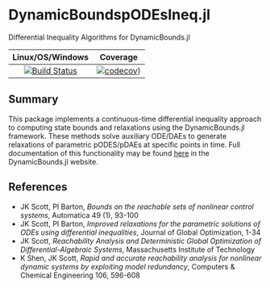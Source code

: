 # DynamicBoundspODEsIneq.jl
Differential Inequality Algorithms for DynamicBounds.jl

| **Linux/OS/Windows**                                                                     | **Coverage**                                             |                       
|:--------------------------------------------------------------------------------:|:-------------------------------------------------------:|
| [![Build Status](https://github.com/PSORLab/DynamicBoundspODEsIneq.jl/workflows/CI/badge.svg?branch=master)](https://github.com/PSORLab/DynamicBoundspODEsIneq.jl/actions?query=workflow%3ACI)  | [![codecov](https://codecov.io/gh/PSORLab/DynamicBoundspODEsIneq.jl/branch/master/graph/badge.svg)](https://codecov.io/gh/PSORLab/DynamicBoundspODEsIneq.jl))                        

## Summary
This package implements a continuous-time differential inequality approach to
computing state bounds and relaxations using the DynamicBounds.jl framework. These methods solve auxiliary ODE/DAEs to generate relaxations of parametric pODES/pDAEs at specific points in time. Full documentation of this functionality may be found [here](https://psorlab.github.io/DynamicBounds.jl/dev/pODEsIneq/pODEsIneq) in the DynamicBounds.jl website.

## References
- JK Scott, PI Barton, *Bounds on the reachable sets of nonlinear control systems*,
  Automatica 49 (1), 93-100
- JK Scott, PI Barton, *Improved relaxations for the parametric solutions of ODEs using differential inequalities*, Journal of Global Optimization, 1-34
- JK Scott, *Reachability Analysis and Deterministic Global Optimization of Differential-Algebraic Systems*, Massachusetts Institute of Technology
- K Shen, JK Scott, *Rapid and accurate reachability analysis for nonlinear dynamic systems by exploiting model redundancy*, Computers & Chemical Engineering 106, 596-608
